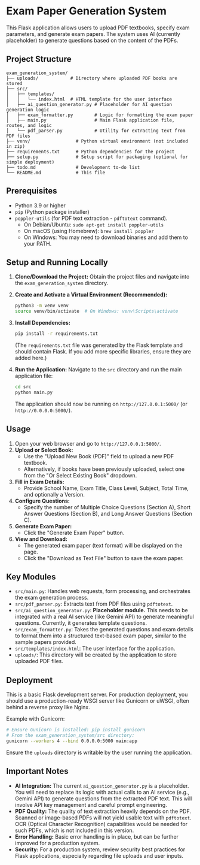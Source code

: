 # Exam Paper Generation System

This Flask application allows users to upload PDF textbooks, specify exam parameters, and generate exam papers. The system uses AI (currently placeholder) to generate questions based on the content of the PDFs.

## Project Structure

```
exam_generation_system/
├── uploads/            # Directory where uploaded PDF books are stored
├── src/
│   ├── templates/
│   │   └── index.html  # HTML template for the user interface
│   ├── ai_question_generator.py # Placeholder for AI question generation logic
│   ├── exam_formatter.py        # Logic for formatting the exam paper
│   ├── main.py                  # Main Flask application file, routes, and logic
│   └── pdf_parser.py            # Utility for extracting text from PDF files
├── venv/                 # Python virtual environment (not included in zip)
├── requirements.txt      # Python dependencies for the project
├── setup.py              # Setup script for packaging (optional for simple deployment)
├── todo.md               # Development to-do list
└── README.md             # This file
```

## Prerequisites

*   Python 3.9 or higher
*   `pip` (Python package installer)
*   `poppler-utils` (for PDF text extraction - `pdftotext` command). 
    *   On Debian/Ubuntu: `sudo apt-get install poppler-utils`
    *   On macOS (using Homebrew): `brew install poppler`
    *   On Windows: You may need to download binaries and add them to your PATH.

## Setup and Running Locally

1.  **Clone/Download the Project:**
    Obtain the project files and navigate into the `exam_generation_system` directory.

2.  **Create and Activate a Virtual Environment (Recommended):**
    ```bash
    python3 -m venv venv
    source venv/bin/activate  # On Windows: venv\Scripts\activate
    ```

3.  **Install Dependencies:**
    ```bash
    pip install -r requirements.txt
    ```
    (The `requirements.txt` file was generated by the Flask template and should contain Flask. If you add more specific libraries, ensure they are added here.)

4.  **Run the Application:**
    Navigate to the `src` directory and run the main application file:
    ```bash
    cd src
    python main.py
    ```
    The application should now be running on `http://127.0.0.1:5000/` (or `http://0.0.0.0:5000/`).

## Usage

1.  Open your web browser and go to `http://127.0.0.1:5000/`.
2.  **Upload or Select Book:**
    *   Use the "Upload New Book (PDF)" field to upload a new PDF textbook.
    *   Alternatively, if books have been previously uploaded, select one from the "Or Select Existing Book" dropdown.
3.  **Fill in Exam Details:**
    *   Provide School Name, Exam Title, Class Level, Subject, Total Time, and optionally a Version.
4.  **Configure Questions:**
    *   Specify the number of Multiple Choice Questions (Section A), Short Answer Questions (Section B), and Long Answer Questions (Section C).
5.  **Generate Exam Paper:**
    *   Click the "Generate Exam Paper" button.
6.  **View and Download:**
    *   The generated exam paper (text format) will be displayed on the page.
    *   Click the "Download as Text File" button to save the exam paper.

## Key Modules

*   `src/main.py`: Handles web requests, form processing, and orchestrates the exam generation process.
*   `src/pdf_parser.py`: Extracts text from PDF files using `pdftotext`.
*   `src/ai_question_generator.py`: **Placeholder module.** This needs to be integrated with a real AI service (like Gemini API) to generate meaningful questions. Currently, it generates template questions.
*   `src/exam_formatter.py`: Takes the generated questions and exam details to format them into a structured text-based exam paper, similar to the sample papers provided.
*   `src/templates/index.html`: The user interface for the application.
*   `uploads/`: This directory will be created by the application to store uploaded PDF files.

## Deployment

This is a basic Flask development server. For production deployment, you should use a production-ready WSGI server like Gunicorn or uWSGI, often behind a reverse proxy like Nginx.

Example with Gunicorn:
```bash
# Ensure Gunicorn is installed: pip install gunicorn
# From the exam_generation_system/src directory:
gunicorn --workers 4 --bind 0.0.0.0:5000 main:app
```

Ensure the `uploads` directory is writable by the user running the application.

## Important Notes

*   **AI Integration:** The current `ai_question_generator.py` is a placeholder. You will need to replace its logic with actual calls to an AI service (e.g., Gemini API) to generate questions from the extracted PDF text. This will involve API key management and careful prompt engineering.
*   **PDF Quality:** The quality of text extraction heavily depends on the PDF. Scanned or image-based PDFs will not yield usable text with `pdftotext`. OCR (Optical Character Recognition) capabilities would be needed for such PDFs, which is not included in this version.
*   **Error Handling:** Basic error handling is in place, but can be further improved for a production system.
*   **Security:** For a production system, review security best practices for Flask applications, especially regarding file uploads and user inputs.


